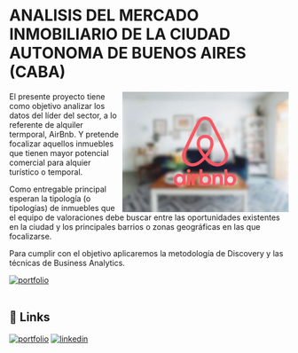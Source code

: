 # ANALISIS DEL MERCADO INMOBILIARIO DE LA CIUDAD AUTONOMA DE BUENOS AIRES (CABA)


<img src='https://github.com/dani-ctes/Business-Analytics/blob/main/ANALISIS_DEL_MERCADO_INMOBILIARIO_Buenos_Aires/airbnb.png' width='300' align='right'>

El presente proyecto tiene como objetivo analizar los datos del líder del sector, a lo referente de alquiler termporal, AirBnb. Y pretende focalizar aquellos inmuebles que tienen mayor potencial comercial para alquier turístico o temporal.

Como entregable principal esperan la tipología (o tipologías) de inmuebles que el equipo de valoraciones debe buscar entre las oportunidades existentes en la ciudad y los principales barrios o zonas geográficas en las que focalizarse.

Para cumplir con el objetivo aplicaremos la metodología de Discovery y las técnicas de Business Analytics.

[![portfolio](https://img.shields.io/badge/my_portfolio-000?style=for-the-badge&logo=ko-fi&logoColor=white)](https://github.com/dani-ctes)
<br></br>

## 🔗 Links
[![portfolio](https://img.shields.io/badge/my_portfolio-000?style=for-the-badge&logo=ko-fi&logoColor=white)](https://github.com/dani-ctes)
[![linkedin](https://img.shields.io/badge/linkedin-0A66C2?style=for-the-badge&logo=linkedin&logoColor=white)](https://www.linkedin.com/in/o-daniel-torres-50480922/)
